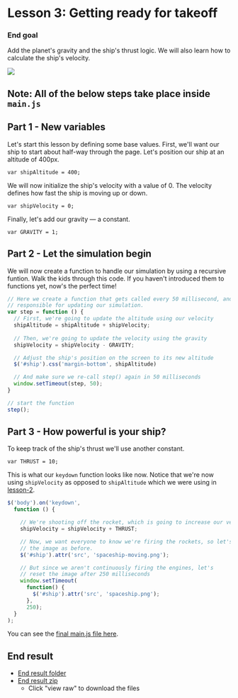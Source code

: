 # Lesson 3: Getting ready for takeoff

### End goal
Add the planet's gravity and the ship's thrust logic. We will also learn how to calculate the ship's velocity.

![](http://i.imgur.com/iw6q6ma.gif)


## Note: All of the below steps take place inside `main.js`

## Part 1 - New variables
Let's start this lesson by defining some base values. First, we'll want our ship to start about half-way through the page. Let's position our ship at an altitude of 400px.

`var shipAltitude = 400;`

We will now initialize the ship's velocity with a value of 0. The velocity defines how fast the ship is moving up or down.

`var shipVelocity = 0;`

Finally, let's add our gravity — a constant.

`var GRAVITY = 1;`

## Part 2 - Let the simulation begin
We will now create a function to handle our simulation by using a recursive funtion. Walk the kids through this code. If you haven't introduced them to functions yet, now's the perfect time!

```js
// Here we create a function that gets called every 50 millisecond, and is
// responsible for updating our simulation.
var step = function () {
  // First, we're going to update the altitude using our velocity
  shipAltitude = shipAltitude + shipVelocity;
  
  // Then, we're going to update the velocity using the gravity
  shipVelocity = shipVelocity - GRAVITY;

  // Adjust the ship's position on the screen to its new altitude
  $('#ship').css('margin-bottom', shipAltitude)

  // And make sure we re-call step() again in 50 milliseconds
  window.setTimeout(step, 50);
}

// start the function
step();
```

## Part 3 - How powerful is your ship?
To keep track of the ship's thrust we'll use another constant.

`var THRUST = 10;`

This is what our `keydown` function looks like now. Notice that we're now using `shipVelocity` as opposed to `shipAltitude` which we were using in [lesson-2](../lesson-2).

```js
$('body').on('keydown',
  function () {

    // We're shooting off the rocket, which is going to increase our velocity.
    shipVelocity = shipVelocity + THRUST;

    // Now, we want everyone to know we're firing the rockets, so let's update
    // the image as before.
    $('#ship').attr('src', 'spaceship-moving.png');

    // But since we aren't continuously firing the engines, let's
    // reset the image after 250 milliseconds
    window.setTimeout(
      function() {
        $('#ship').attr('src', 'spaceship.png');
      },
      250);
  }
);
```

You can see the [final main.js file here](end-result/main.js).

## End result
- [End result folder](end-result)
- [End result zip](end-result.zip)
    - Click "view raw" to download the files
